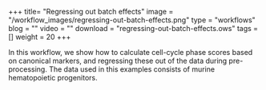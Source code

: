 +++
title= "Regressing out batch effects"
image =  "/workflow_images/regressing-out-batch-effects.png"
type = "workflows"
blog =  ""
video = ""
download = "regressing-out-batch-effects.ows"
tags = []
weight = 20
+++

In this workflow, we show how to calculate cell-cycle phase scores based on canonical markers, and regressing these out of the data during pre-processing. The data used in this examples consists of murine hematopoietic progenitors.
















